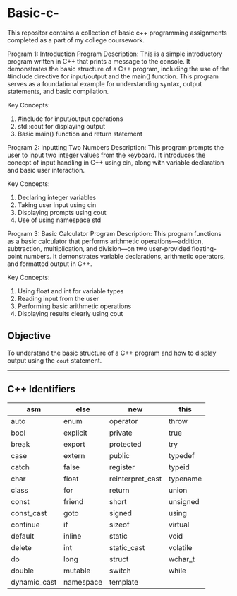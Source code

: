 # Basic-c-
This repositor contains a collection of basic c++ programming assignments completed as a part of my college coursework. 

Program 1: Introduction Program
Description:
This is a simple introductory program written in C++ that prints a message to the console. It demonstrates the basic structure of a C++ program, including the use of the #include directive for input/output and the main() function. This program serves as a foundational example for understanding syntax, output statements, and basic compilation.

Key Concepts:

1) #include<iostream> for input/output operations
2) std::cout for displaying output
3) Basic main() function and return statement

Program 2: Inputting Two Numbers
Description:
This program prompts the user to input two integer values from the keyboard. It introduces the concept of input handling in C++ using cin, along with variable declaration and basic user interaction.

Key Concepts:

1) Declaring integer variables
2) Taking user input using cin
3) Displaying prompts using cout
4) Use of using namespace std

Program 3: Basic Calculator Program
Description:
This program functions as a basic calculator that performs arithmetic operations—addition, subtraction, multiplication, and division—on two user-provided floating-point numbers. It demonstrates variable declarations, arithmetic operators, and formatted output in C++.

Key Concepts:

1) Using float and int for variable types
2) Reading input from the user
3) Performing basic arithmetic operations
4) Displaying results clearly using cout

## Objective

To understand the basic structure of a C++ program and how to display output using the `cout` statement.

---
## C++ Identifiers

| asm         | else        | new            | this        |
|-------------|-------------|----------------|-------------|
| auto        | enum        | operator       | throw       |
| bool        | explicit    | private        | true        |
| break       | export      | protected      | try         |
| case        | extern      | public         | typedef     |
| catch       | false       | register       | typeid      |
| char        | float       | reinterpret_cast | typename  |
| class       | for         | return         | union       |
| const       | friend      | short          | unsigned    |
| const_cast  | goto        | signed         | using       |
| continue    | if          | sizeof         | virtual     |
| default     | inline      | static         | void        |
| delete      | int         | static_cast    | volatile    |
| do          | long        | struct         | wchar_t     |
| double      | mutable     | switch         | while       |
| dynamic_cast| namespace   | template       |             |
